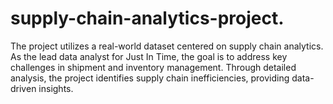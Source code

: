 # supply-chain-analytics-project.
The project utilizes a real-world dataset centered on supply chain analytics. As the lead data analyst for Just In Time, the goal is to address key challenges in shipment and inventory management. Through detailed analysis, the project identifies supply chain inefficiencies, providing data-driven insights.
